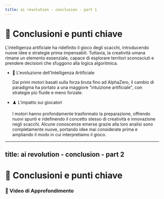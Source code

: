 ```yaml
---
title: ai revolution - conclusion - part 1
---
```


# 🔑 Conclusioni e punti chiave

<div class="mt-6 text-left"> 
  <p class="text-lg text-gray-500 mb-6"> L'intelligenza artificiale ha ridefinito il gioco degli scacchi, introducendo nuove idee e strategie prima impensabili. Tuttavia, la creatività umana rimane un elemento essenziale, capace di esplorare territori sconosciuti e prendere decisioni che sfuggono alla logica algoritmica. 
  </p> 
  <div class="grid grid-cols-1 gap-6"> 
    <div> 
      <ul class="space-y-4"> 
        <li> 
          <span class="font-semibold">🤖 L'evoluzione dell'Intelligenza Artificiale</span> 
          <p class="mt-1 text-sm text-gray-500"> Dai primi motori basati sulla forza bruta fino ad AlphaZero, il cambio di paradigma ha portato a una maggiore "intuizione artificiale", con strategie più fluide e meno forzate. 
          </p> 
        </li> 
        <li> 
        <span class="font-semibold">♟️ L'impatto sui giocatori</span> 
          <p class="mt-1 text-sm text-gray-500"> I motori hanno profondamente trasformato la preparazione, offrendo nuovi spunti e ridefinendo il concetto stesso di creatività e innovazione negli scacchi. Alcune conoscenze emerse grazie alla loro analisi sono completamente nuove, portando idee mai considerate prima e ampliando il modo in cui interpretiamo il gioco.
          </p> 
          </li> 
        </ul> 
    </div>
  </div>
</div>

<Footer />

---
title: ai revolution - conclusion - part 2
---

# 🔑 Conclusioni e punti chiave

<div class="mt-6">
  <h3 class="text-lg font-semibold text-gray-800 dark:text-white">🎥 Video di Approfondimento</h3>
  <div class="grid grid-cols-2 gap-4 items-center justify-items-center mt-12">
    <Youtube id="WXuK6gekU1Y" class="w-full aspect-video rounded-lg shadow-md" />
    <Youtube id="z2g3dRZP3yI" class="w-full aspect-video rounded-lg shadow-md" />
  </div>
</div>

<Footer />
